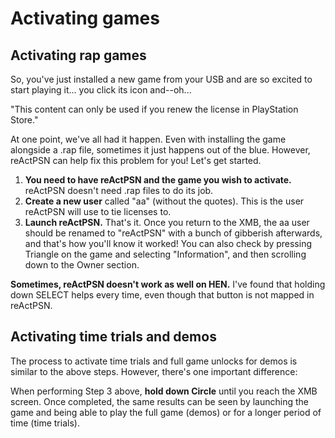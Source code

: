 # Activating games

## Activating rap games

So, you've just installed a new game from your USB and are so excited to start playing it... you click its icon and--oh...

"This content can only be used if you renew the license in PlayStation Store."

At one point, we've all had it happen. Even with installing the game alongside a .rap file, sometimes it just happens out of the blue. However, reActPSN can help fix this problem for you! Let's get started.

1. **You need to have reActPSN and the game you wish to activate.** reActPSN doesn't need .rap files to do its job.
2. **Create a new user** called "aa" \(without the quotes\). This is the user reActPSN will use to tie licenses to.
3. **Launch reActPSN.** That's it. Once you return to the XMB, the aa user should be renamed to "reActPSN" with a bunch of gibberish afterwards, and that's how you'll know it worked! You can also check by pressing Triangle on the game and selecting "Information", and then scrolling down to the Owner section.

**Sometimes, reActPSN doesn't work as well on HEN.** I've found that holding down SELECT helps every time, even though that button is not mapped in reActPSN.

## Activating time trials and demos

The process to activate time trials and full game unlocks for demos is similar to the above steps. However, there's one important difference:

When performing Step 3 above, **hold down Circle** until you reach the XMB screen. Once completed, the same results can be seen by launching the game and being able to play the full game \(demos\) or for a longer period of time \(time trials\).

